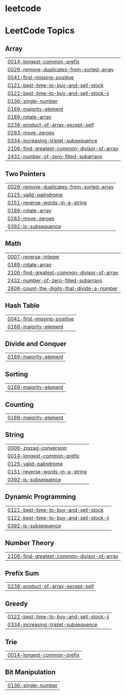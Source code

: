# leetcode

<!---LeetCode Topics Start-->
# LeetCode Topics
## Array
|  |
| ------- |
| [0014-longest-common-prefix](https://github.com/Rajeshsaharan/leetcode/tree/master/0014-longest-common-prefix) |
| [0026-remove-duplicates-from-sorted-array](https://github.com/Rajeshsaharan/leetcode/tree/master/0026-remove-duplicates-from-sorted-array) |
| [0041-first-missing-positive](https://github.com/Rajeshsaharan/leetcode/tree/master/0041-first-missing-positive) |
| [0121-best-time-to-buy-and-sell-stock](https://github.com/Rajeshsaharan/leetcode/tree/master/0121-best-time-to-buy-and-sell-stock) |
| [0122-best-time-to-buy-and-sell-stock-ii](https://github.com/Rajeshsaharan/leetcode/tree/master/0122-best-time-to-buy-and-sell-stock-ii) |
| [0136-single-number](https://github.com/Rajeshsaharan/leetcode/tree/master/0136-single-number) |
| [0169-majority-element](https://github.com/Rajeshsaharan/leetcode/tree/master/0169-majority-element) |
| [0189-rotate-array](https://github.com/Rajeshsaharan/leetcode/tree/master/0189-rotate-array) |
| [0238-product-of-array-except-self](https://github.com/Rajeshsaharan/leetcode/tree/master/0238-product-of-array-except-self) |
| [0283-move-zeroes](https://github.com/Rajeshsaharan/leetcode/tree/master/0283-move-zeroes) |
| [0334-increasing-triplet-subsequence](https://github.com/Rajeshsaharan/leetcode/tree/master/0334-increasing-triplet-subsequence) |
| [2106-find-greatest-common-divisor-of-array](https://github.com/Rajeshsaharan/leetcode/tree/master/2106-find-greatest-common-divisor-of-array) |
| [2432-number-of-zero-filled-subarrays](https://github.com/Rajeshsaharan/leetcode/tree/master/2432-number-of-zero-filled-subarrays) |
## Two Pointers
|  |
| ------- |
| [0026-remove-duplicates-from-sorted-array](https://github.com/Rajeshsaharan/leetcode/tree/master/0026-remove-duplicates-from-sorted-array) |
| [0125-valid-palindrome](https://github.com/Rajeshsaharan/leetcode/tree/master/0125-valid-palindrome) |
| [0151-reverse-words-in-a-string](https://github.com/Rajeshsaharan/leetcode/tree/master/0151-reverse-words-in-a-string) |
| [0189-rotate-array](https://github.com/Rajeshsaharan/leetcode/tree/master/0189-rotate-array) |
| [0283-move-zeroes](https://github.com/Rajeshsaharan/leetcode/tree/master/0283-move-zeroes) |
| [0392-is-subsequence](https://github.com/Rajeshsaharan/leetcode/tree/master/0392-is-subsequence) |
## Math
|  |
| ------- |
| [0007-reverse-integer](https://github.com/Rajeshsaharan/leetcode/tree/master/0007-reverse-integer) |
| [0189-rotate-array](https://github.com/Rajeshsaharan/leetcode/tree/master/0189-rotate-array) |
| [2106-find-greatest-common-divisor-of-array](https://github.com/Rajeshsaharan/leetcode/tree/master/2106-find-greatest-common-divisor-of-array) |
| [2432-number-of-zero-filled-subarrays](https://github.com/Rajeshsaharan/leetcode/tree/master/2432-number-of-zero-filled-subarrays) |
| [2608-count-the-digits-that-divide-a-number](https://github.com/Rajeshsaharan/leetcode/tree/master/2608-count-the-digits-that-divide-a-number) |
## Hash Table
|  |
| ------- |
| [0041-first-missing-positive](https://github.com/Rajeshsaharan/leetcode/tree/master/0041-first-missing-positive) |
| [0169-majority-element](https://github.com/Rajeshsaharan/leetcode/tree/master/0169-majority-element) |
## Divide and Conquer
|  |
| ------- |
| [0169-majority-element](https://github.com/Rajeshsaharan/leetcode/tree/master/0169-majority-element) |
## Sorting
|  |
| ------- |
| [0169-majority-element](https://github.com/Rajeshsaharan/leetcode/tree/master/0169-majority-element) |
## Counting
|  |
| ------- |
| [0169-majority-element](https://github.com/Rajeshsaharan/leetcode/tree/master/0169-majority-element) |
## String
|  |
| ------- |
| [0006-zigzag-conversion](https://github.com/Rajeshsaharan/leetcode/tree/master/0006-zigzag-conversion) |
| [0014-longest-common-prefix](https://github.com/Rajeshsaharan/leetcode/tree/master/0014-longest-common-prefix) |
| [0125-valid-palindrome](https://github.com/Rajeshsaharan/leetcode/tree/master/0125-valid-palindrome) |
| [0151-reverse-words-in-a-string](https://github.com/Rajeshsaharan/leetcode/tree/master/0151-reverse-words-in-a-string) |
| [0392-is-subsequence](https://github.com/Rajeshsaharan/leetcode/tree/master/0392-is-subsequence) |
## Dynamic Programming
|  |
| ------- |
| [0121-best-time-to-buy-and-sell-stock](https://github.com/Rajeshsaharan/leetcode/tree/master/0121-best-time-to-buy-and-sell-stock) |
| [0122-best-time-to-buy-and-sell-stock-ii](https://github.com/Rajeshsaharan/leetcode/tree/master/0122-best-time-to-buy-and-sell-stock-ii) |
| [0392-is-subsequence](https://github.com/Rajeshsaharan/leetcode/tree/master/0392-is-subsequence) |
## Number Theory
|  |
| ------- |
| [2106-find-greatest-common-divisor-of-array](https://github.com/Rajeshsaharan/leetcode/tree/master/2106-find-greatest-common-divisor-of-array) |
## Prefix Sum
|  |
| ------- |
| [0238-product-of-array-except-self](https://github.com/Rajeshsaharan/leetcode/tree/master/0238-product-of-array-except-self) |
## Greedy
|  |
| ------- |
| [0122-best-time-to-buy-and-sell-stock-ii](https://github.com/Rajeshsaharan/leetcode/tree/master/0122-best-time-to-buy-and-sell-stock-ii) |
| [0334-increasing-triplet-subsequence](https://github.com/Rajeshsaharan/leetcode/tree/master/0334-increasing-triplet-subsequence) |
## Trie
|  |
| ------- |
| [0014-longest-common-prefix](https://github.com/Rajeshsaharan/leetcode/tree/master/0014-longest-common-prefix) |
## Bit Manipulation
|  |
| ------- |
| [0136-single-number](https://github.com/Rajeshsaharan/leetcode/tree/master/0136-single-number) |
<!---LeetCode Topics End-->